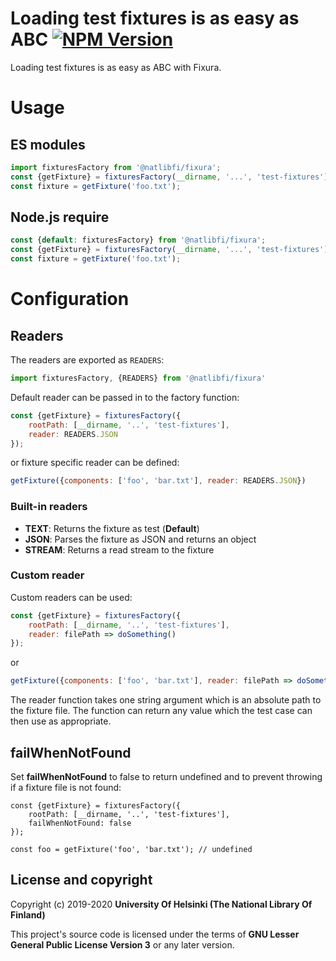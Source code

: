# Loading test fixtures is as easy as ABC [![NPM Version](https://img.shields.io/npm/v/@natlibfi/fixura.svg)](https://npmjs.org/package/@natlibfi/fixura)

Loading test fixtures is as easy as ABC with Fixura.

# Usage
## ES modules
```js
import fixturesFactory from '@natlibfi/fixura';
const {getFixture} = fixturesFactory(__dirname, '...', 'test-fixtures']);
const fixture = getFixture('foo.txt');
```
## Node.js require
```js
const {default: fixturesFactory} from '@natlibfi/fixura';
const {getFixture} = fixturesFactory(__dirname, '...', 'test-fixtures');
const fixture = getFixture('foo.txt');
```
# Configuration
## Readers
The readers are exported as `READERS`:
```js
import fixturesFactory, {READERS} from '@natlibfi/fixura'
```
Default reader can be passed in to the factory function:
```js
const {getFixture} = fixturesFactory({
    rootPath: [__dirname, '..', 'test-fixtures'],
    reader: READERS.JSON
});
```
or fixture specific reader can be defined:
```js
getFixture({components: ['foo', 'bar.txt'], reader: READERS.JSON})
```
### Built-in readers
- **TEXT**: Returns the fixture as test (**Default**)
- **JSON**: Parses the fixture as JSON and returns an object
- **STREAM**: Returns a read stream to the fixture
### Custom reader
Custom readers can be used:
```js
const {getFixture} = fixturesFactory({
    rootPath: [__dirname, '..', 'test-fixtures'],
    reader: filePath => doSomething()
});
```
or
```js
getFixture({components: ['foo', 'bar.txt'], reader: filePath => doSomething()});
```
The reader function takes one string argument which is an absolute path to the fixture file. The function can return any value which the test case can then use as appropriate.
## failWhenNotFound
Set **failWhenNotFound** to false to return undefined and to prevent throwing if a fixture file is not found:
```
const {getFixture} = fixturesFactory({
    rootPath: [__dirname, '..', 'test-fixtures'],
    failWhenNotFound: false
});

const foo = getFixture('foo', 'bar.txt'); // undefined
```

## License and copyright

Copyright (c) 2019-2020 **University Of Helsinki (The National Library Of Finland)**

This project's source code is licensed under the terms of **GNU Lesser General Public License Version 3** or any later version.
